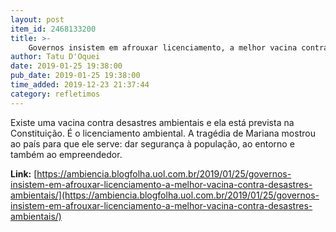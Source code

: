 ```yaml
---
layout: post
item_id: 2468133200
title: >-
    Governos insistem em afrouxar licenciamento, a melhor vacina contra desastres ambientais
author: Tatu D'Oquei
date: 2019-01-25 19:38:00
pub_date: 2019-01-25 19:38:00
time_added: 2019-12-23 21:37:44
category: refletimos
---
```


Existe uma vacina contra desastres ambientais e ela está prevista na Constituição. É o licenciamento ambiental. A tragédia de Mariana mostrou ao país para que ele serve: dar segurança à população, ao entorno e também ao empreendedor.

**Link:** [https://ambiencia.blogfolha.uol.com.br/2019/01/25/governos-insistem-em-afrouxar-licenciamento-a-melhor-vacina-contra-desastres-ambientais/](https://ambiencia.blogfolha.uol.com.br/2019/01/25/governos-insistem-em-afrouxar-licenciamento-a-melhor-vacina-contra-desastres-ambientais/)

